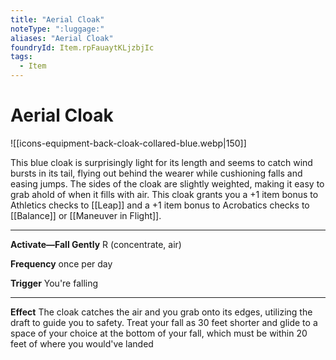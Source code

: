 ```yaml
---
title: "Aerial Cloak"
noteType: ":luggage:"
aliases: "Aerial Cloak"
foundryId: Item.rpFauaytKLjzbjIc
tags:
  - Item
---
```


# Aerial Cloak
![[icons-equipment-back-cloak-collared-blue.webp|150]]

This blue cloak is surprisingly light for its length and seems to catch wind bursts in its tail, flying out behind the wearer while cushioning falls and easing jumps. The sides of the cloak are slightly weighted, making it easy to grab ahold of when it fills with air. This cloak grants you a +1 item bonus to Athletics checks to [[Leap]] and a +1 item bonus to Acrobatics checks to [[Balance]] or [[Maneuver in Flight]].

* * *

**Activate—Fall Gently** R (concentrate, air)

**Frequency** once per day

**Trigger** You're falling

* * *

**Effect** The cloak catches the air and you grab onto its edges, utilizing the draft to guide you to safety. Treat your fall as 30 feet shorter and glide to a space of your choice at the bottom of your fall, which must be within 20 feet of where you would've landed
